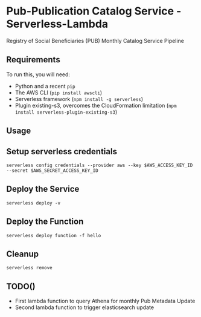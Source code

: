 Pub-Publication Catalog Service - Serverless-Lambda
===================================

Registry of Social Beneficiaries (PUB) Monthly Catalog Service Pipeline 



Requirements
------------

To run this, you will need:

* Python and a recent `pip`
* The AWS CLI (`pip install awscli`)
* Serverless framework (`npm install -g serverless`)
* Plugin existing-s3, overcomes the CloudFormation limitation (`npm install serverless-plugin-existing-s3`)

Usage
-----

## Setup serverless credentials
`serverless config credentials --provider aws --key $AWS_ACCESS_KEY_ID --secret $AWS_SECRET_ACCESS_KEY_ID`

## Deploy the Service
`serverless deploy -v`

## Deploy the Function
`serverless deploy function -f hello`

## Cleanup
`serverless remove`

TODO()
------------
- First lambda function to query Athena for monthly Pub Metadata Update
- Second lambda function to trigger elasticsearch update 

